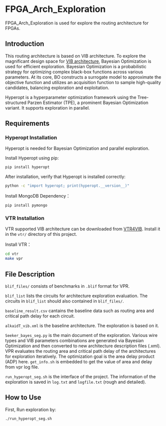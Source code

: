 # FPGA_Arch_Exploration
 FPGA_Arch_Exploration is used for explore the routing architecture for FPGAs.

 ## Introduction
 This routing architecture is based on VIB architecture. To explore the magnificant design space for [VIB architecture](https://ieeexplore.ieee.org/document/10416125), Bayesian Optimization is used for efficient exploration. Bayesian Optimization is a probabilistic strategy for optimizing complex black-box functions across various parameters. At its core, BO constructs a surrogate model to approximate the objective function and utilizes an acquisition function to sample high-quality candidates, balancing exploration and exploitation.

 Hyperopt is a hyperparameter optimization framework using the Tree-structured Parzen Estimator (TPE), a prominent Bayesian Optimization variant. It supports exploration in parallel.

 ## Requirements
 ### Hyperopt Installation
 Hyperopt is needed for Bayesian Optimization and parallel exploration.

 Install Hyperopt using pip:
 ```bash
 pip install hyperopt
 ```

 After installation, verify that Hyperopt is installed correctly:
 ```bash
 python -c "import hyperopt; print(hyperopt.__version__)"
 ```

 Install MongoDB Dependency：
 ```bash
 pip install pymongo
 ```
 ### VTR Installation
 VTR supported VIB architecture can be downloaded from [VTR4VIB](https://github.com/Wang-Yuanqi-source/vtr-verilog-to-routing/tree/patch-1). Install it in the ``vtr/`` directory of this project.

 Install VTR：
 ```bash
 cd vtr
 make vpr
 ```
 ## File Description
 ``blif_files/`` consists of benchmarks in ``.blif`` format for VPR.
 
 ``blif_list`` lists the circuits for architecture exploration evaluation. The circuits in ``blif_list`` should also contained in ``blif_files/``.

 ``baseline_result.csv`` cantains the baseline data such as routing area and critical path delay for each circuit.

 ``alkaidT_vib.xml`` is the baseline architecture. The exploration is based on it.

 ``Seeker_bayes_seg.py`` is the main document of the exploration. Various wire types and VIB parameters combinations are generated via Bayesian Optimization and then converted to new architecture description files (.xml). VPR evaluates the routing area and critical path delay of the architectures for exploration iteratively. The optimization goal is the area delay product (ADP) here. ``get_info.sh`` is embedded to get the value of area and delay from vpr log file.

 ``run_hyperopt_seg.sh`` is the interface of the project. The information of the exploration is saved in ``log.txt`` and ``logfile.txt`` (rough and detailed).

 ## How to Use
 First, 
 Run exploration by:
 ```bash
 ./run_hyperopt_seg.sh
 ```

 

